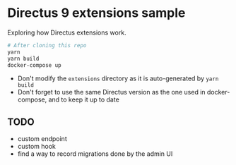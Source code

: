 # Directus 9 extensions sample

Exploring how Directus extensions work.

```sh
# After cloning this repo
yarn
yarn build
docker-compose up
```

- Don't modify the `extensions` directory as it is auto-generated by `yarn build`
- Don't forget to use the same Directus version as the one used in docker-compose, and to keep it up to date

## TODO

- custom endpoint
- custom hook
- find a way to record migrations done by the admin UI
